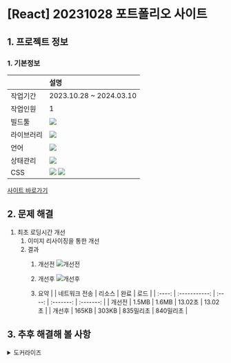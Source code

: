 # [React] 20231028 포트폴리오 사이트
## 1. 프로젝트 정보
### 1. 기본정보
|            | 설명                                                                                                                                                                                                            |
| :--------- | :-------------------------------------------------------------------------------------------------------------------------------------------------------------------------------------------------------------- |
| 작업기간   | 2023.10.28 ~ 2024.03.10                                                                                                                                                                                         |
| 작업인원   | 1                                                                                                                                                                                                               |
| 빌드툴     | <img src="https://img.shields.io/badge/Vite-646CFF?style=flat-square&logo=vite&logoColor=white">                                                                                                                |
| 라이브러리 | <img src="https://img.shields.io/badge/React-61DAFB?style=flat-square&logo=react&logoColor=black">                                                                                                              |
| 언어       | <img src="https://img.shields.io/badge/TypeScript-3178C6?style=flat-square&logo=TypeScript&logoColor=white">                                                                                                    |
| 상태관리   | <img src="https://img.shields.io/badge/zustand-999999?style=flat-square&logo=react&logoColor=black">                                                                                                            |
| CSS        | <img src="https://img.shields.io/badge/tailwindcss-06B6D4?style=flat-square&logo=tailwindcss&logoColor=black"> <img src="https://img.shields.io/badge/CSS3-1572B6?style=flat-square&logo=CSS3&logoColor=white"> |


[사이트 바로가기](https://portfolio-myunkwan-lees-projects.vercel.app/)

## 2. 문제 해결
 1. 최초 로딩시간 개선
      1. 이미지 리사이징을 통한 개선
      2. 결과
         1. 개선전
         ![개선전](https://github.com/audrhks29/portfolio/assets/130128690/7c849dd3-f7a0-422a-adb0-cc310e3e5e20)
         
         2. 개선후
         ![개선후](https://github.com/audrhks29/portfolio/assets/130128690/a48b30ff-8222-40aa-97f3-fbf9e8397fb1)

         3. 요약
            |        | 네트워크 전송 | 리소스 |   완료    |   로드    |
            | :----: | :-----------: | :----: | :-------: | :-------: |
            | 개선전 |     1.5MB     | 1.6MB  |  13.02초  |  13.02초  |
            | 개선후 |     165KB     | 303KB  | 835밀리초 | 840밀리초 |
            
## 3. 추후 해결해 볼 사항
 <details>
<summary>도커라이즈</summary>
<div markdown="1">       

### 1. Dockerfile
  ```js
    FROM node:20.9.0 as build

    WORKDIR /app

    COPY yarn.lock .
    COPY package.json ./package.json

    RUN yarn install

    COPY . ./

    RUN yarn build

    FROM nginx:1.25.3-alpine as start

    COPY ./nginx/nginx.conf /etc/nginx/conf.d/nginx.conf
    COPY --from=build /app/dist /usr/share/nginx/html

    EXPOSE 80

    ENTRYPOINT ["nginx", "-g", "daemon off;"]
  ```
### 2. nginx.conf
  ```js
    server {
      listen 80;
      server_name localhost;

      location / {
        root /usr/share/nginx/html;
        index index.html;
        try_files $uri $uri/ /index.html;
      }
    }
  ```
### 3. DockerHub에 이미지 push
![image](https://github.com/audrhks29/portfolio/assets/130128690/9f31b160-74a7-41bd-b961-c40227023b6d)
### 4. Google Cloud Run
![image](https://github.com/audrhks29/portfolio/assets/130128690/00c2bb92-9579-4768-8655-1331ddb9e115)
 <pre>Revision 'portfolio-00001-zbm' is not ready and cannot serve traffic. The user-provided container failed to start and listen on the port defined provided by the PORT=8080 environment variable. Logs for this revision might contain more information. Logs URL: Cloud Logging 열기  For more troubleshooting guidance, see https://cloud.google.com/run/docs/troubleshooting#container-failed-to-start</pre> 라는 오류가 발생

</div>
</details>